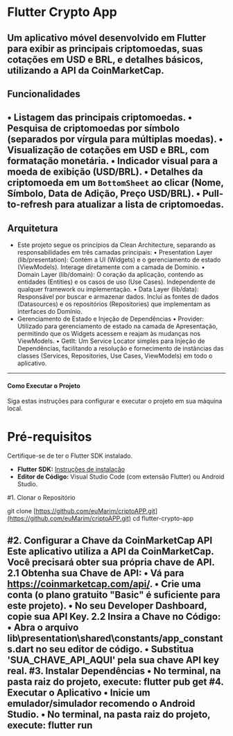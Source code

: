 # Flutter Crypto App

   Um aplicativo móvel desenvolvido em Flutter para exibir as principais criptomoedas, suas cotações em USD e BRL, e detalhes básicos, utilizando a API da CoinMarketCap.
-------------------------------------------------------------------------------------------------------------------------------------------------------------------------------------
## Funcionalidades

• Listagem das principais criptomoedas.
• Pesquisa de criptomoedas por símbolo (separados por vírgula para múltiplas moedas).
• Visualização de cotações em USD e BRL, com formatação monetária.
• Indicador visual para a moeda de exibição (USD/BRL).
• Detalhes da criptomoeda em um `BottomSheet` ao clicar (Nome, Símbolo, Data de Adição, Preço USD/BRL).
• Pull-to-refresh para atualizar a lista de criptomoedas.
-------------------------------------------------------------------------------------------------------------------------------------------------------------------------------------
## Arquitetura

- Este projeto segue os princípios da Clean Architecture, separando as responsabilidades em três camadas principais:
	• Presentation Layer (lib/presentation): Contém a UI (Widgets) e o gerenciamento de estado (ViewModels). Interage diretamente com a camada de Domínio.
	• Domain Layer (lib/domain): O coração da aplicação, contendo as entidades (Entities) e os casos de uso (Use Cases). Independente de qualquer framework ou implementação.
	• Data Layer (lib/data): Responsável por buscar e armazenar dados. Inclui as fontes de dados (Datasources) e os repositórios (Repositories) que implementam as interfaces do         Domínio.
- Gerenciamento de Estado e Injeção de Dependências
	• Provider: Utilizado para gerenciamento de estado na camada de Apresentação, permitindo que os Widgets acessem e reajam às mudanças nos ViewModels.
	• GetIt: Um Service Locator simples para Injeção de Dependências, facilitando a resolução e fornecimento de instâncias das classes (Services, Repositories, Use Cases, ViewModels)   em todo o aplicativo.
-------------------------------------------------------------------------------------------------------------------------------------------------------------------------------------
#### Como Executar o Projeto ####

Siga estas instruções para configurar e executar o projeto em sua máquina local.

# Pré-requisitos

Certifique-se de ter o Flutter SDK instalado.

* **Flutter SDK:** [Instruções de instalação](https://flutter.dev/docs/get-started/install)
* **Editor de Código:** Visual Studio Code (com extensão Flutter) ou Android Studio.

#1. Clonar o Repositório

git clone [https://github.com/euMarim/criptoAPP.git](https://github.com/euMarim/criptoAPP.git)
cd flutter-crypto-app

#2. Configurar a Chave da CoinMarketCap API
  Este aplicativo utiliza a API da CoinMarketCap. Você precisará obter sua própria chave de API.
    2.1 Obtenha sua Chave de API:
	  • Vá para https://coinmarketcap.com/api/.
	  • Crie uma conta (o plano gratuito "Basic" é suficiente para este projeto).
	  • No seu Developer Dashboard, copie sua API Key.
    2.2 Insira a Chave no Código:
	  • Abra o arquivo lib\presentation\shared\constants/app_constants.dart no seu editor de código.
	  • Substitua 'SUA_CHAVE_API_AQUI' pela sua chave API key real.
#3. Instalar Dependências
	  • No terminal, na pasta raiz do projeto, execute: flutter pub get
#4. Executar o Aplicativo
	  • Inicie um emulador/simulador recomendo o Android Studio.
	  • No terminal, na pasta raiz do projeto, execute: flutter run
-------------------------------------------------------------------------------------------------------------------------------------------------------------------------------------

